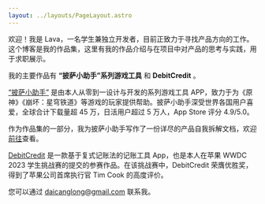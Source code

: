 ```yaml
---
layout: ../layouts/PageLayout.astro
---
```


欢迎！我是 Lava，一名学生兼独立开发者，目前正致力于寻找产品方向的工作。这个博客是我的作品集，这里有我的作品介绍与在项目中对产品的思考与实践，用于求职展示。

我的主要作品有 **“披萨小助手”系列游戏工具** 和 **DebitCredit** 。

[“披萨小助手”](popover '<a href="projects/pizza-helper-intro" class="font-bold">点击查看详细介绍</a>') 是由本人从零到一设计与开发的系列游戏工具 APP，致力于为《原神》《崩坏：星穹铁道》等游戏的玩家提供帮助。披萨小助手深受世界各国用户喜爱，全球合计下载量超 45 万，日活用户超过 5 万人，App Store 评分 4.9/5.0。

作为作品集的一部分，我为披萨小助手写作了一份详尽的产品自我拆解文档，欢迎<a href="/blogs/gi-product-dismantle-0">前往</a>查看。

[DebitCredit](popover '<a href="projects/debitcredit-intro" class="font-bold">点击查看详细介绍</a>') 是一款基于复式记账法的记账工具 App，也是本人在苹果 WWDC 2023 学生挑战赛的提交的参赛作品。在该挑战赛中，DebitCredit 荣膺优胜奖，得到了苹果公司首席执行官 Tim Cook 的高度评价。

您可以通过 daicanglong@gmail.com 联系我。
